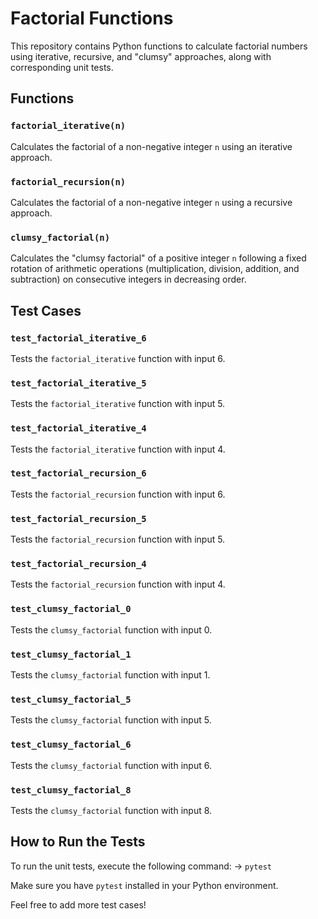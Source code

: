 # Factorial Functions

This repository contains Python functions to calculate factorial numbers using iterative, recursive, and "clumsy" approaches, along with corresponding unit tests.

## Functions

### `factorial_iterative(n)`

Calculates the factorial of a non-negative integer `n` using an iterative approach.

### `factorial_recursion(n)`

Calculates the factorial of a non-negative integer `n` using a recursive approach.

### `clumsy_factorial(n)`

Calculates the "clumsy factorial" of a positive integer `n` following a fixed rotation of arithmetic operations (multiplication, division, addition, and subtraction) on consecutive integers in decreasing order.

## Test Cases

### `test_factorial_iterative_6`

Tests the `factorial_iterative` function with input 6.

### `test_factorial_iterative_5`

Tests the `factorial_iterative` function with input 5.

### `test_factorial_iterative_4`

Tests the `factorial_iterative` function with input 4.

### `test_factorial_recursion_6`

Tests the `factorial_recursion` function with input 6.

### `test_factorial_recursion_5`

Tests the `factorial_recursion` function with input 5.

### `test_factorial_recursion_4`

Tests the `factorial_recursion` function with input 4.

### `test_clumsy_factorial_0`

Tests the `clumsy_factorial` function with input 0.

### `test_clumsy_factorial_1`

Tests the `clumsy_factorial` function with input 1.

### `test_clumsy_factorial_5`

Tests the `clumsy_factorial` function with input 5.

### `test_clumsy_factorial_6`

Tests the `clumsy_factorial` function with input 6.

### `test_clumsy_factorial_8`

Tests the `clumsy_factorial` function with input 8.

## How to Run the Tests

To run the unit tests, execute the following command: -> `pytest`

Make sure you have `pytest` installed in your Python environment.

Feel free to add more test cases!
